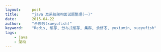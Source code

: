 ```yaml
---
layout:     post
title:      "java 及系统架构面试题整理(一)"
date:       2015-04-22
author:     "余修忞(xueyufish)"
keyword:    "Redis, 缓存, 分布式缓存, 集群, 余修忞, yuxiumin, xueyufish"
tags:
    - java
    - 架构
---
```


